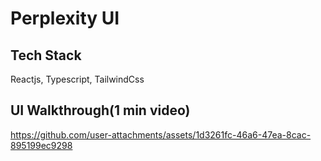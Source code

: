 # Perplexity UI
## Tech Stack
Reactjs, Typescript, TailwindCss

## UI Walkthrough(1 min video)

https://github.com/user-attachments/assets/1d3261fc-46a6-47ea-8cac-895199ec9298

